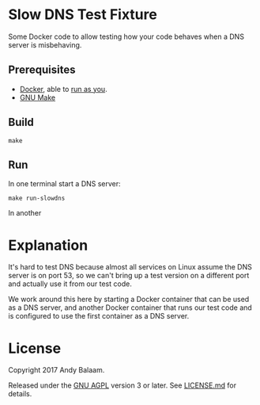 # Slow DNS Test Fixture

Some Docker code to allow testing how your code behaves when a DNS server is
misbehaving.

## Prerequisites

* [Docker](https://www.docker.com), able to [run as
  you](https://docs.docker.com/engine/installation/linux/linux-postinstall/).
* [GNU Make](https://www.gnu.org/software/make/)

## Build

```
make
```

## Run

In one terminal start a DNS server:

```
make run-slowdns
```

In another

# Explanation

It's hard to test DNS because almost all services on Linux assume the DNS
server is on port 53, so we can't bring up a test version on a different port
and actually use it from our test code.

We work around this here by starting a Docker container that can be used as a
DNS server, and another Docker container that runs our test code and is
configured to use the first container as a DNS server.

# License

Copyright 2017 Andy Balaam.

Released under the [GNU AGPL](https://www.gnu.org/licenses/agpl.html) version 3
or later.  See [LICENSE.md](LICENSE.md) for details.
